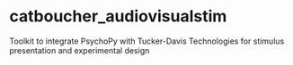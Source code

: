 # catboucher_audiovisualstim
Toolkit to integrate PsychoPy with Tucker-Davis Technologies for stimulus presentation and experimental design
